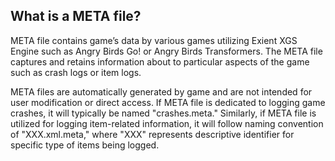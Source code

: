 ## What is a META file?

META file contains game’s data by various games utilizing Exient XGS Engine such as Angry Birds Go! or Angry Birds Transformers. The META file captures and retains information about to particular aspects of the game such as crash logs or item logs.

META files are automatically generated by game and are not intended for user modification or direct access. If META file is dedicated to logging game crashes, it will typically be named "crashes.meta." Similarly, if META file is utilized for logging item-related information, it will follow naming convention of "XXX.xml.meta," where "XXX" represents descriptive identifier for specific type of items being logged.
